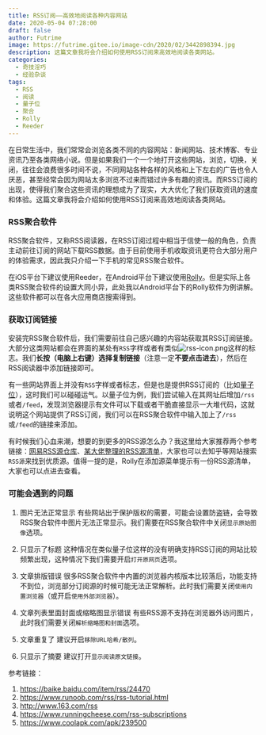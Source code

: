 ```yaml
---
title: RSS订阅——高效地阅读各种内容网站
date: 2020-05-04 07:28:00
draft: false
author: Futrime
image: https://futrime.gitee.io/image-cdn/2020/02/3442898394.jpg
description: 这篇文章我将会介绍如何使用RSS订阅来高效地阅读各类网站。
categories:
  - 奇技淫巧
  - 经验杂谈
tags:
  - RSS
  - 阅读
  - 量子位
  - 聚合
  - Rolly
  - Reeder
---
```



在日常生活中，我们常常会浏览各类不同的内容网站：新闻网站、技术博客、专业资讯乃至各类网络小说。但是如果我们一个一个地打开这些网站，浏览，切换，关闭，往往会浪费很多时间不说，不同网站各种各样的风格和上下左右的广告也令人厌恶，甚至经常会因为网站太多浏览不过来而错过许多有趣的资讯。而RSS订阅的出现，使得我们聚合这些资讯的理想成为了现实，大大优化了我们获取资讯的速度和体验。这篇文章我将会介绍如何使用RSS订阅来高效地阅读各类网站。

### RSS聚合软件
RSS聚合软件，又称RSS阅读器，在RSS订阅过程中相当于信使一般的角色，负责主动前往订阅的网站下载RSS数据。由于目前使用手机收取资讯更符合大部分用户的体验需求，因此我只介绍一下手机的常见RSS聚合软件。

在iOS平台下建议使用Reeder，在Android平台下建议使用[Rolly][2]。但是实际上各类RSS聚合软件的设置大同小异，此处我以Android平台下的Rolly软件为例讲解。这些软件都可以在各大应用商店搜索得到。

### 获取订阅链接
安装完RSS聚合软件后，我们需要前往自己感兴趣的内容站获取其RSS订阅链接。大部分这类网站都会在界面的某处有`RSS`字样或者有类似![rss-icon.png][3]这样的标志。我们**长按（电脑上右键）选择复制链接**（注意一定**不要点击进去**），然后在RSS阅读器中添加链接即可。

有一些网站界面上并没有`RSS`字样或者标志，但是也是提供RSS订阅的（比如[量子位][4]），这时我们可以碰碰运气。以量子位为例，我们尝试输入在其网址后增加`/rss`或者`/feed`，发现浏览器提示有文件可以下载或者干脆直接显示一大堆代码，这就说明这个网站提供了RSS订阅，我们可以在RSS聚合软件中输入加上了`/rss`或`/feed`的链接来添加。

有时候我们心血来潮，想要的到更多的RSS源怎么办？我这里给大家推荐两个参考链接：[网易RSS源仓库][5]、[某大佬整理的RSS源清单][6]，大家也可以去知乎等网站搜索`RSS源`来找到优质源。值得一提的是，Rolly在添加源菜单提示有一份RSS源清单，大家也可以点进去查看。

### 可能会遇到的问题

1. 图片无法正常显示
有些网站出于保护版权的需要，可能会设置防盗链，会导致RSS聚合软件中图片无法正常显示。我们需要在RSS聚合软件中关闭`显示原始图像`选项。

1. 只显示了标题
这种情况在类似量子位这样的没有明确支持RSS订阅的网站比较频繁出现，这种情况下我们需要开启`打开原网页`选项。

1. 文章排版错误
很多RSS聚合软件中内置的浏览器内核版本比较落后，功能支持不到位，浏览部分订阅源的时候可能无法正常解析。此时我们需要关闭`使用内置浏览器`（或开启`使用外部浏览器`）。

1. 文章列表里面封面或缩略图显示错误
有些RSS源不支持在浏览器外访问图片，此时我们需要关闭`解析缩略图和封面`选项。

1. 文章重复了
建议开启`移除URL哈希/散列`。

1. 只显示了摘要
建议打开`显示阅读原文链接`。

参考链接：
1. https://baike.baidu.com/item/rss/24470
1. https://www.runoob.com/rss/rss-tutorial.html
1. http://www.163.com/rss
1. https://www.runningcheese.com/rss-subscriptions
1. https://www.coolapk.com/apk/239500

  [2]: https://www.coolapk.com/apk/239500
  [3]: https://futrime.gitee.io/image-cdn/2020/02/4144256435.png
  [4]: https://www.qbitai.com/
  [5]: http://www.163.com/rss
  [6]: https://www.runningcheese.com/rss-subscriptions
